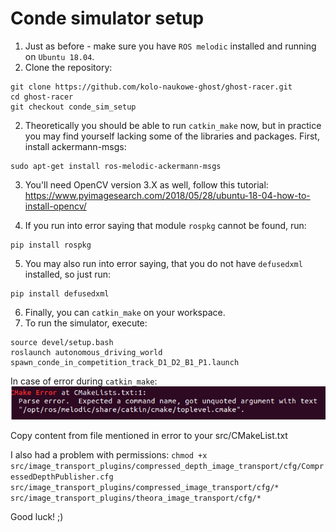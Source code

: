 # Conde simulator setup
1. Just as before - make sure you have `ROS melodic` installed and running on `Ubuntu 18.04`.
2. Clone the repository:
```
git clone https://github.com/kolo-naukowe-ghost/ghost-racer.git
cd ghost-racer
git checkout conde_sim_setup
```
2. Theoretically you should be able to run `catkin_make` now, but in practice you may find yourself lacking some of the libraries and packages. First, install ackermann-msgs:
```
sudo apt-get install ros-melodic-ackermann-msgs
```
3. You'll need OpenCV version 3.X as well, follow this tutorial: https://www.pyimagesearch.com/2018/05/28/ubuntu-18-04-how-to-install-opencv/

4. If you run into error saying that module `rospkg` cannot be found, run:
```
pip install rospkg
```
5. You may also run into error saying, that you do not have `defusedxml` installed, so just run:
```
pip install defusedxml
```
6. Finally, you can `catkin_make` on your workspace.
7. To run the simulator, execute:
```
source devel/setup.bash
roslaunch autonomous_driving_world spawn_conde_in_competition_track_D1_D2_B1_P1.launch
```

In case of error during `catkin_make`:
![](images/error1_cmake.png)

Copy content from file mentioned in error to your src/CMakeList.txt

I also had a problem with permissions:
`chmod +x src/image_transport_plugins/compressed_depth_image_transport/cfg/CompressedDepthPublisher.cfg src/image_transport_plugins/compressed_image_transport/cfg/* src/image_transport_plugins/theora_image_transport/cfg/*`

Good luck! ;)
